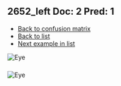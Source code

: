 ## 2652_left Doc: 2 Pred: 1
- [Back to confusion matrix](https://github.com/juliandewit/kaggle_retinopathy/blob/master/matrix.md)
- [Back to list](https://github.com/juliandewit/kaggle_retinopathy/blob/master/lists/21/list.md)
- [Next example in list](https://github.com/juliandewit/kaggle_retinopathy/blob/master/lists/21/26/26564_left.md)

![Eye](https://retinopaty.blob.core.windows.net/size1024/2652_left_2.jpeg)

### 

![Eye]()
